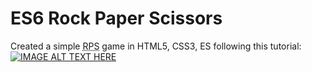 # ES6 Rock Paper Scissors
 Created a simple <abbr title="Rock Paper Scissors">RPS</abbr> game in HTML5, CSS3, ES following this tutorial:
 [![IMAGE ALT TEXT HERE](http://img.youtube.com/vi/jaVNP3nIAv0/0.jpg)](http://www.youtube.com/watch?v=jaVNP3nIAv0)
